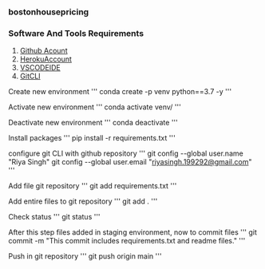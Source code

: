 ### bostonhousepricing

### Software And Tools Requirements

1. [Github Acount](https://gihub.com)
2. [HerokuAccount](https://heroku.com)
3. [VSCODEIDE](https://code.visualstudio.com/)
4. [GitCLI](https://git-scm.com/book/en/v2/Getting-Started-The-Command-Line)

Create new environment
'''
conda create -p venv python==3.7 -y
'''

Activate new environment 
'''
conda activate venv/
'''

Deactivate new environment
'''
conda deactivate
'''

Install packages
'''
pip install -r requirements.txt
'''

configure git CLI with github repository
'''
git config --global user.name "Riya Singh"
git config --global user.email "riyasingh.199292@gmail.com"
'''

Add file git repository
'''
git add requirements.txt
'''

Add entire files to git repository
'''
git add .
'''

Check status 
'''
git status
'''

After this step files added in staging environment, now to commit files 
'''
git commit -m "This commit includes requirements.txt and readme files."
'''

Push in git repository
'''
git push origin main
'''